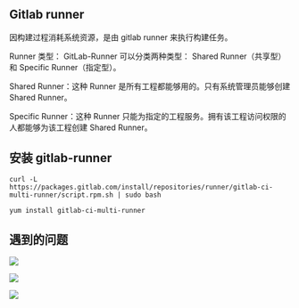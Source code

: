 ## Gitlab runner

因构建过程消耗系统资源，是由 gitlab runner 来执行构建任务。

Runner 类型：
GitLab-Runner 可以分类两种类型： Shared Runner（共享型）和 Specific Runner（指定型）。

Shared Runner：这种 Runner 是所有工程都能够用的。只有系统管理员能够创建 Shared Runner。

Specific Runner：这种 Runner 只能为指定的工程服务。拥有该工程访问权限的人都能够为该工程创建 Shared Runner。

## 安装 gitlab-runner

```
curl -L https://packages.gitlab.com/install/repositories/runner/gitlab-ci-multi-runner/script.rpm.sh | sudo bash
```

```
yum install gitlab-ci-multi-runner
```

## 遇到的问题

![](https://riverluooo.oss-cn-beijing.aliyuncs.com/img/20190731231802.png)

![](https://riverluooo.oss-cn-beijing.aliyuncs.com/img/20190725165717.png)

![](https://riverluooo.oss-cn-beijing.aliyuncs.com/img/20190725165833.png)
